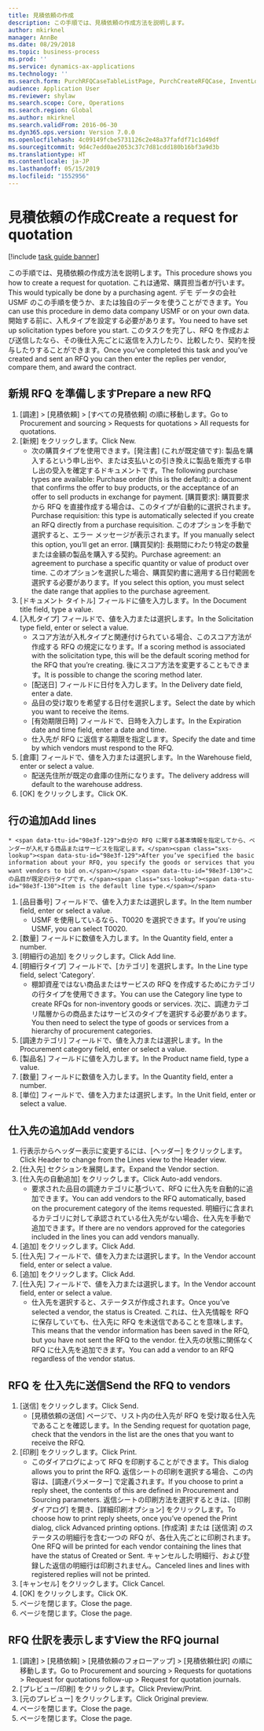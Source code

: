 ```yaml
---
title: 見積依頼の作成
description: この手順では、見積依頼の作成方法を説明します。
author: mkirknel
manager: AnnBe
ms.date: 08/29/2018
ms.topic: business-process
ms.prod: ''
ms.service: dynamics-ax-applications
ms.technology: ''
ms.search.form: PurchRFQCaseTableListPage, PurchCreateRFQCase, InventLocationIdLookup, PurchRFQCaseTable, InventItemIdLookupSimple, EcoResCategorySingleLookup, UnitOfMeasureLookup, PurchRFQEditLines, PurchRFQEditLinesPrintOptions, VendRFQJournal, SrsReportViewerForm
audience: Application User
ms.reviewer: shylaw
ms.search.scope: Core, Operations
ms.search.region: Global
ms.author: mkirknel
ms.search.validFrom: 2016-06-30
ms.dyn365.ops.version: Version 7.0.0
ms.openlocfilehash: 4c09149fcbe5731126c2e48a37fafdf71c1d49df
ms.sourcegitcommit: 9d4c7edd0ae2053c37c7d81cdd180b16bf3a9d3b
ms.translationtype: HT
ms.contentlocale: ja-JP
ms.lasthandoff: 05/15/2019
ms.locfileid: "1552956"
---
```

# <a name="create-a-request-for-quotation"></a><span data-ttu-id="98e3f-103">見積依頼の作成</span><span class="sxs-lookup"><span data-stu-id="98e3f-103">Create a request for quotation</span></span>

[!include [task guide banner](../../includes/task-guide-banner.md)]

<span data-ttu-id="98e3f-104">この手順では、見積依頼の作成方法を説明します。</span><span class="sxs-lookup"><span data-stu-id="98e3f-104">This procedure shows you how to create a request for quotation.</span></span> <span data-ttu-id="98e3f-105">これは通常、購買担当者が行います。</span><span class="sxs-lookup"><span data-stu-id="98e3f-105">This would typically be done by a purchasing agent.</span></span> <span data-ttu-id="98e3f-106">デモ データの会社 USMF のこの手順を使うか、または独自のデータを使うことができます。</span><span class="sxs-lookup"><span data-stu-id="98e3f-106">You can use this procedure in demo data company USMF or on your own data.</span></span> <span data-ttu-id="98e3f-107">開始する前に、入札タイプを設定する必要があります。</span><span class="sxs-lookup"><span data-stu-id="98e3f-107">You need to have set up solicitation types before you start.</span></span> <span data-ttu-id="98e3f-108">このタスクを完了し、RFQ を作成および送信したなら、その後仕入先ごとに返信を入力したり、比較したり、契約を授与したりすることができます。</span><span class="sxs-lookup"><span data-stu-id="98e3f-108">Once you’ve completed this task and you’ve created and sent an RFQ you can then enter the replies per vendor, compare them, and award the contract.</span></span>


## <a name="prepare-a-new-rfq"></a><span data-ttu-id="98e3f-109">新規 RFQ を準備します</span><span class="sxs-lookup"><span data-stu-id="98e3f-109">Prepare a new RFQ</span></span>
1. <span data-ttu-id="98e3f-110">[調達] > [見積依頼] > [すべての見積依頼] の順に移動します。</span><span class="sxs-lookup"><span data-stu-id="98e3f-110">Go to Procurement and sourcing > Requests for quotations > All requests for quotations.</span></span>
2. <span data-ttu-id="98e3f-111">[新規] をクリックします。</span><span class="sxs-lookup"><span data-stu-id="98e3f-111">Click New.</span></span>
    * <span data-ttu-id="98e3f-112">次の購買タイプを使用できます。\[発注書\] (これが既定値です): 製品を購入するという申し出や、または支払いとの引き換えに製品を販売する申し出の受入を確定するドキュメントです。</span><span class="sxs-lookup"><span data-stu-id="98e3f-112">The following purchase types are available: Purchase order (this is the default): a document that confirms the offer to buy products, or the acceptance of an offer to sell products in exchange for payment.</span></span> <span data-ttu-id="98e3f-113">\[購買要求\]: 購買要求から RFQ を直接作成する場合は、このタイプが自動的に選択されます。</span><span class="sxs-lookup"><span data-stu-id="98e3f-113">Purchase requisition: this type is automatically selected if you create an RFQ directly from a purchase requisition.</span></span> <span data-ttu-id="98e3f-114">このオプションを手動で選択すると、エラー メッセージが表示されます。</span><span class="sxs-lookup"><span data-stu-id="98e3f-114">If you manually select this option, you’ll get an error.</span></span> <span data-ttu-id="98e3f-115">\[購買契約\]: 長期間にわたり特定の数量または金額の製品を購入する契約。</span><span class="sxs-lookup"><span data-stu-id="98e3f-115">Purchase agreement: an agreement to purchase a specific quantity or value of product over time.</span></span> <span data-ttu-id="98e3f-116">このオプションを選択した場合、購買契約書に適用する日付範囲を選択する必要があります。</span><span class="sxs-lookup"><span data-stu-id="98e3f-116">If you select this option, you must select the date range that applies to the purchase agreement.</span></span>  
3. <span data-ttu-id="98e3f-117">[ドキュメント タイトル] フィールドに値を入力します。</span><span class="sxs-lookup"><span data-stu-id="98e3f-117">In the Document title field, type a value.</span></span>
4. <span data-ttu-id="98e3f-118">[入札タイプ] フィールドで、値を入力または選択します。</span><span class="sxs-lookup"><span data-stu-id="98e3f-118">In the Solicitation type field, enter or select a value.</span></span>
    * <span data-ttu-id="98e3f-119">スコア方法が入札タイプと関連付けられている場合、このスコア方法が作成する RFQ の規定になります。</span><span class="sxs-lookup"><span data-stu-id="98e3f-119">If a scoring method is associated with the solicitation type, this will be the default scoring method for the RFQ that you’re creating.</span></span> <span data-ttu-id="98e3f-120">後にスコア方法を変更することもできます。</span><span class="sxs-lookup"><span data-stu-id="98e3f-120">It is possible to change the scoring method later.</span></span>  
    * <span data-ttu-id="98e3f-121">[配送日] フィールドに日付を入力します。</span><span class="sxs-lookup"><span data-stu-id="98e3f-121">In the Delivery date field, enter a date.</span></span>  
    * <span data-ttu-id="98e3f-122">品目の受け取りを希望する日付を選択します。</span><span class="sxs-lookup"><span data-stu-id="98e3f-122">Select the date by which you want to receive the items.</span></span>  
    * <span data-ttu-id="98e3f-123">[有効期限日時] フィールドで、日時を入力します。</span><span class="sxs-lookup"><span data-stu-id="98e3f-123">In the Expiration date and time field, enter a date and time.</span></span>  
    * <span data-ttu-id="98e3f-124">仕入先が RFQ に返信する期限を指定します。</span><span class="sxs-lookup"><span data-stu-id="98e3f-124">Specify the date and time by which vendors must respond to the RFQ.</span></span>  
5. <span data-ttu-id="98e3f-125">[倉庫] フィールドで、値を入力または選択します。</span><span class="sxs-lookup"><span data-stu-id="98e3f-125">In the Warehouse field, enter or select a value.</span></span>
    * <span data-ttu-id="98e3f-126">配送先住所が既定の倉庫の住所になります。</span><span class="sxs-lookup"><span data-stu-id="98e3f-126">The delivery address will default to the warehouse address.</span></span>  
6. <span data-ttu-id="98e3f-127">[OK] をクリックします。</span><span class="sxs-lookup"><span data-stu-id="98e3f-127">Click OK.</span></span>

## <a name="add-lines"></a><span data-ttu-id="98e3f-128">行の追加</span><span class="sxs-lookup"><span data-stu-id="98e3f-128">Add lines</span></span>
    * <span data-ttu-id="98e3f-129">自分の RFQ に関する基本情報を指定してから、ベンダーが入札する商品またはサービスを指定します。</span><span class="sxs-lookup"><span data-stu-id="98e3f-129">After you’ve specified the basic information about your RFQ, you specify the goods or services that you want vendors to bid on.</span></span> <span data-ttu-id="98e3f-130">この品目が既定の行タイプです。</span><span class="sxs-lookup"><span data-stu-id="98e3f-130">Item is the default line type.</span></span>   
1. <span data-ttu-id="98e3f-131">[品目番号] フィールドで、値を入力または選択します。</span><span class="sxs-lookup"><span data-stu-id="98e3f-131">In the Item number field, enter or select a value.</span></span>
    * <span data-ttu-id="98e3f-132">USMF を使用しているなら、T0020 を選択できます。</span><span class="sxs-lookup"><span data-stu-id="98e3f-132">If you're using USMF, you can select T0020.</span></span>  
2. <span data-ttu-id="98e3f-133">[数量] フィールドに数値を入力します。</span><span class="sxs-lookup"><span data-stu-id="98e3f-133">In the Quantity field, enter a number.</span></span>
3. <span data-ttu-id="98e3f-134">[明細行の追加] をクリックします。</span><span class="sxs-lookup"><span data-stu-id="98e3f-134">Click Add line.</span></span>
4. <span data-ttu-id="98e3f-135">[明細行タイプ] フィールドで、[カテゴリ] を選択します。</span><span class="sxs-lookup"><span data-stu-id="98e3f-135">In the Line type field, select 'Category'.</span></span>
    * <span data-ttu-id="98e3f-136">棚卸資産ではない商品またはサービスの RFQ を作成するためにカテゴリの行タイプを使用できます。</span><span class="sxs-lookup"><span data-stu-id="98e3f-136">You can use the Category line type to create RFQs for non-inventory goods or services.</span></span> <span data-ttu-id="98e3f-137">次に、調達カテゴリ階層からの商品またはサービスのタイプを選択する必要があります。</span><span class="sxs-lookup"><span data-stu-id="98e3f-137">You then need to select the type of goods or services from a hierarchy of procurement categories.</span></span>  
5. <span data-ttu-id="98e3f-138">[調達カテゴリ] フィールドで、値を入力または選択します。</span><span class="sxs-lookup"><span data-stu-id="98e3f-138">In the Procurement category field, enter or select a value.</span></span>
6. <span data-ttu-id="98e3f-139">[製品名] フィールドに値を入力します。</span><span class="sxs-lookup"><span data-stu-id="98e3f-139">In the Product name field, type a value.</span></span>
7. <span data-ttu-id="98e3f-140">[数量] フィールドに数値を入力します。</span><span class="sxs-lookup"><span data-stu-id="98e3f-140">In the Quantity field, enter a number.</span></span>
8. <span data-ttu-id="98e3f-141">[単位] フィールドで、値を入力または選択します。</span><span class="sxs-lookup"><span data-stu-id="98e3f-141">In the Unit field, enter or select a value.</span></span>

## <a name="add-vendors"></a><span data-ttu-id="98e3f-142">仕入先の追加</span><span class="sxs-lookup"><span data-stu-id="98e3f-142">Add vendors</span></span>
1. <span data-ttu-id="98e3f-143">行表示からヘッダー表示に変更するには、[ヘッダー] をクリックします。</span><span class="sxs-lookup"><span data-stu-id="98e3f-143">Click Header to change from the Lines view to the Header view.</span></span> 
2. <span data-ttu-id="98e3f-144">[仕入先] セクションを展開します。</span><span class="sxs-lookup"><span data-stu-id="98e3f-144">Expand the Vendor section.</span></span>
3. <span data-ttu-id="98e3f-145">[仕入先の自動追加] をクリックします。</span><span class="sxs-lookup"><span data-stu-id="98e3f-145">Click Auto-add vendors.</span></span>
    * <span data-ttu-id="98e3f-146">要求された品目の調達カテゴリに基づいて、RFQ に仕入先を自動的に追加できます。</span><span class="sxs-lookup"><span data-stu-id="98e3f-146">You can add vendors to the RFQ automatically, based on the procurement category of the items requested.</span></span> <span data-ttu-id="98e3f-147">明細行に含まれるカテゴリに対して承認されている仕入先がない場合、仕入先を手動で追加できます。</span><span class="sxs-lookup"><span data-stu-id="98e3f-147">If there are no vendors approved for the categories included in the lines you can add vendors manually.</span></span>  
4. <span data-ttu-id="98e3f-148">[追加] をクリックします。</span><span class="sxs-lookup"><span data-stu-id="98e3f-148">Click Add.</span></span>
5. <span data-ttu-id="98e3f-149">[仕入先] フィールドで、値を入力または選択します。</span><span class="sxs-lookup"><span data-stu-id="98e3f-149">In the Vendor account field, enter or select a value.</span></span>
6. <span data-ttu-id="98e3f-150">[追加] をクリックします。</span><span class="sxs-lookup"><span data-stu-id="98e3f-150">Click Add.</span></span>
7. <span data-ttu-id="98e3f-151">[仕入先] フィールドで、値を入力または選択します。</span><span class="sxs-lookup"><span data-stu-id="98e3f-151">In the Vendor account field, enter or select a value.</span></span>
    * <span data-ttu-id="98e3f-152">仕入先を選択すると、ステータスが作成されます。</span><span class="sxs-lookup"><span data-stu-id="98e3f-152">Once you’ve selected a vendor, the status is Created.</span></span> <span data-ttu-id="98e3f-153">これは、仕入先情報を RFQ に保存していても、仕入先に RFQ を未送信であることを意味します。</span><span class="sxs-lookup"><span data-stu-id="98e3f-153">This means that the vendor information has been saved in the RFQ, but you have not sent the RFQ to the vendor.</span></span> <span data-ttu-id="98e3f-154">仕入先の状態に関係なく RFQ に仕入先を追加できます。</span><span class="sxs-lookup"><span data-stu-id="98e3f-154">You can add a vendor to an RFQ regardless of the vendor status.</span></span>  

## <a name="send-the-rfq-to-vendors"></a><span data-ttu-id="98e3f-155">RFQ を 仕入先に送信</span><span class="sxs-lookup"><span data-stu-id="98e3f-155">Send the RFQ to vendors</span></span>
1. <span data-ttu-id="98e3f-156">[送信] をクリックします。</span><span class="sxs-lookup"><span data-stu-id="98e3f-156">Click Send.</span></span>
    * <span data-ttu-id="98e3f-157">[見積依頼の送信] ページで、リスト内の仕入先が RFQ を受け取る仕入先であることを確認します。</span><span class="sxs-lookup"><span data-stu-id="98e3f-157">In the Sending request for quotation page, check that the vendors in the list are the ones that you want to receive the RFQ.</span></span>  
2. <span data-ttu-id="98e3f-158">[印刷] をクリックします。</span><span class="sxs-lookup"><span data-stu-id="98e3f-158">Click Print.</span></span>
    * <span data-ttu-id="98e3f-159">このダイアログによって RFQ を印刷することができます。</span><span class="sxs-lookup"><span data-stu-id="98e3f-159">This dialog allows you to print the RFQ.</span></span> <span data-ttu-id="98e3f-160">返信シートの印刷を選択する場合、この内容は、[調達パラメーター] で定義されます。</span><span class="sxs-lookup"><span data-stu-id="98e3f-160">If you choose to print a reply sheet, the contents of this are defined in Procurement and Sourcing parameters.</span></span> <span data-ttu-id="98e3f-161">返信シートの印刷方法を選択するときは、[印刷ダイアログ] を開き、[詳細印刷オプション] をクリックします。</span><span class="sxs-lookup"><span data-stu-id="98e3f-161">To choose how to print reply sheets, once you’ve opened the Print dialog, click Advanced printing options.</span></span> <span data-ttu-id="98e3f-162">[作成済] または [送信済] のステータスの明細行を含む一つの RFQ が、各仕入先ごとに印刷されます。</span><span class="sxs-lookup"><span data-stu-id="98e3f-162">One RFQ will be printed for each vendor containing the lines that have the status of Created or Sent.</span></span> <span data-ttu-id="98e3f-163">キャンセルした明細行、および登録した返信の明細行は印刷されません。</span><span class="sxs-lookup"><span data-stu-id="98e3f-163">Canceled lines and lines with registered replies will not be printed.</span></span>   
3. <span data-ttu-id="98e3f-164">[キャンセル] をクリックします。</span><span class="sxs-lookup"><span data-stu-id="98e3f-164">Click Cancel.</span></span>
4. <span data-ttu-id="98e3f-165">[OK] をクリックします。</span><span class="sxs-lookup"><span data-stu-id="98e3f-165">Click OK.</span></span>
5. <span data-ttu-id="98e3f-166">ページを閉じます。</span><span class="sxs-lookup"><span data-stu-id="98e3f-166">Close the page.</span></span>
6. <span data-ttu-id="98e3f-167">ページを閉じます。</span><span class="sxs-lookup"><span data-stu-id="98e3f-167">Close the page.</span></span>

## <a name="view-the-rfq-journal"></a><span data-ttu-id="98e3f-168">RFQ 仕訳を表示します</span><span class="sxs-lookup"><span data-stu-id="98e3f-168">View the RFQ journal</span></span>
1. <span data-ttu-id="98e3f-169">[調達] > [見積依頼] > [見積依頼のフォローアップ] > [見積依頼仕訳] の順に移動します。</span><span class="sxs-lookup"><span data-stu-id="98e3f-169">Go to Procurement and sourcing > Requests for quotations > Request for quotations follow-up > Request for quotation journals.</span></span>
2. <span data-ttu-id="98e3f-170">[プレビュー/印刷] をクリックします。</span><span class="sxs-lookup"><span data-stu-id="98e3f-170">Click Preview/Print.</span></span>
3. <span data-ttu-id="98e3f-171">[元のプレビュー] をクリックします。</span><span class="sxs-lookup"><span data-stu-id="98e3f-171">Click Original preview.</span></span>
4. <span data-ttu-id="98e3f-172">ページを閉じます。</span><span class="sxs-lookup"><span data-stu-id="98e3f-172">Close the page.</span></span>
5. <span data-ttu-id="98e3f-173">ページを閉じます。</span><span class="sxs-lookup"><span data-stu-id="98e3f-173">Close the page.</span></span>

